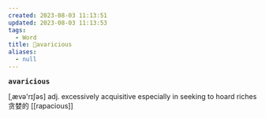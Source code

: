 ```yaml
---
created: 2023-08-03 11:13:51
updated: 2023-08-03 11:13:53
tags:
  - Word
title: 📖avaricious
aliases:
  - null
---
```


<pre><strong>avaricious</strong></pre>
[ˌævə'rɪʃəs]
adj. excessively acquisitive especially in seeking to hoard riches 贪婪的
[[rapacious]]

